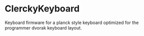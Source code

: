 # ClerckyKeyboard

Keyboard firmware for a planck style keyboard optimized for the programmer dvorak keyboard layout.
